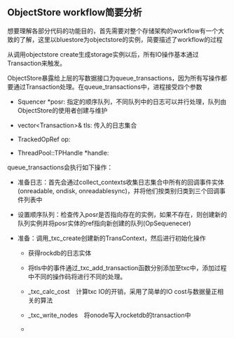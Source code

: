 ## ObjectStore workflow简要分析

想要理解各部分代码的功能目的，首先需要对整个存储架构的workflow有一个大致的了解，这里以bluestore为objectstore的实例，简要描述了workflow的过程

从调用objectstore create生成storage实例以后，所有IO操作基本通过Transaction来触发。

ObjectStore暴露给上层的写数据接口为queue\_transactions，因为所有写操作都要通过Transaction处理。在queue\_transactions中，进程接受四个参数

* Squencer \*posr: 指定的顺序队列，不同队列中的日志可以并行处理，队列由ObjectStore的使用者创建与维护
* vector&lt;Transaction&gt;& tls: 传入的日志集合

* TrackedOpRef op:

* ThreadPool::TPHandle \*handle:

queue\_transactions会执行如下操作：

* 准备日志：首先会通过collect\_contexts收集日志集合中所有的回调事件实体\(onreadable, ondisk, onreadablesync\)，并将他们按类别归类到三个回调事件列表中

* 设置顺序队列：检查传入posr是否指向存在的实例，如果不存在，则创建新的队列实例并将posr实体的ref指向新创建的队列\(OpSequenecer\)

* 准备：调用\_txc\_create创建新的TransContext，然后进行初始化操作

  * 获得rockdb的日志实体
  * 将tls中的事件通过\_txc\_add\_transaction函数分别添加至txc中，添加过程中不同的操作码将进行不同的处理。
  * \_txc\_calc\_cost　计算txc IO的开销，采用了简单的IO cost与数据量正相关的算法

  * \_txc\_write\_nodes　将onode写入rocketdb的transaction中

  * 



